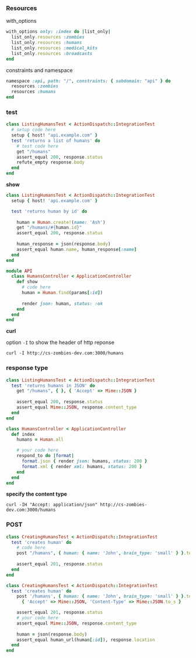 ### Resources

with_options
```ruby
with_options only: :index do |list_only|
  list_only.resources :zombies
  list_only.resources :humans
  list_only.resources :medical_kits
  list_only.resources :broadcasts
end
```

constraints and namespace
```ruby
namespace :api, path: "/", constraints: { subdomain: "api" } do 
  resources :zombies
  resources :humans
end
```

### test

```ruby
class ListingHumansTest < ActionDispatch::IntegrationTest
  # setup code here
  setup { host! "api.example.com" }
  test 'returns a list of humans' do
    # test code here
    get "/humans"
    assert_equal 200, response.status
    refute_empty response.body
  end
end
```


**show**
```ruby
class ListingHumansTest < ActionDispatch::IntegrationTest
  setup { host! 'api.example.com' }

  test 'returns human by id' do
      
    human = Human.create!(name: 'Ash')
    get "/humans/#{human.id}"
    assert_equal 200, response.status
    
    human_response = json(response.body)
    assert_equal human.name, human_response[:name]
  end
end
```

```ruby
module API
  class HumansController < ApplicationController
    def show
      # code here
      human = Human.find(params[:id])
      
      render json: human, status: :ok
    end
  end
end
```

**curl**

option `-I` to show the header of http reponse

`curl -I http://cs-zombies-dev.com:3000/humans`

### response type

```ruby
class ListingHumansTest < ActionDispatch::IntegrationTest
  test 'returns humans in JSON' do
    get "/humans", { }, { 'Accept' => Mime::JSON }
    
    assert_equal 200, response.status
    assert_equal Mime::JSON, response.content_type
  end
end
```

```ruby
class HumansController < ApplicationController
  def index
    humans = Human.all

    # your code here
    respond_to do |format|
      format.json { render json: humans, status: 200 }
      format.xml { render xml: humans, status: 200 }
    end
  end
end
```

**specify the content type**

`curl -IH "Accept: application/json" http://cs-zombies-dev.com:3000/humans`

### POST

```ruby
class CreatingHumansTest < ActionDispatch::IntegrationTest
  test 'creates human' do
    # code here
    post "/humans", { human: { name: 'John', brain_type: 'small' } }.to_json, { 'Accept' => Mime::JSON, 'Content-Type' => Mime::JSON.to_s }
    
    assert_equal 201, response.status
  end
end
```

```ruby
class CreatingHumansTest < ActionDispatch::IntegrationTest
  test 'creates human' do
    post '/humans', { human: { name: 'John', brain_type: 'small' } }.to_json,
      { 'Accept' => Mime::JSON, 'Content-Type' => Mime::JSON.to_s }

    assert_equal 201, response.status
    # your code here
    assert_equal Mime::JSON, response.content_type   
    
    human = json(response.body)
    assert_equal human_url(human[:id]), response.location
  end
end
```
